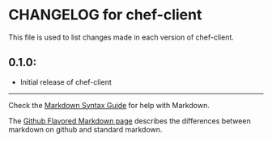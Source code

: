 # CHANGELOG for chef-client

This file is used to list changes made in each version of chef-client.

## 0.1.0:

* Initial release of chef-client

- - - 
Check the [Markdown Syntax Guide](http://daringfireball.net/projects/markdown/syntax) for help with Markdown.

The [Github Flavored Markdown page](http://github.github.com/github-flavored-markdown/) describes the differences between markdown on github and standard markdown.
